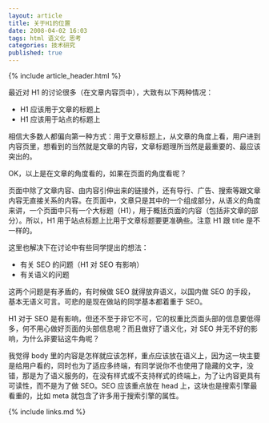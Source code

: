 ```yaml
---
layout: article
title: 关于H1的位置
date: 2008-04-02 16:03
tags: html 语义化 思考
categories: 技术研究
published: true
---
```


{% include article_header.html %}

最近对 H1 的讨论很多（在文章内容页中），大致有以下两种情况：

- H1 应该用于文章的标题上
- H1 应该用于站点的标题上

相信大多数人都偏向第一种方式：用于文章标题上，从文章的角度上看，用户进到内容页里，想看到的当然就是文章的内容，文章标题理所当然是最重要的、最应该突出的。

OK，以上是在文章的角度看的，如果在页面的角度看呢？

页面中除了文章内容、由内容引伸出来的链接外，还有导行、广告、搜索等跟文章内容无直接关系的内容。在页面中，文章只是其中的一个组成部分，从语义的角度来讲，一个页面中只有一个大标题（H1），用于概括页面的内容（包括非文章的部分）。所以，H1 用于站点标题上比用于文章标题要更准确些。注意 H1 跟 title 是不一样的。

这里也解决下在讨论中有些同学提出的想法：

- 有关 SEO 的问题（H1 对 SEO 有影响）
- 有关语义的问题

这两个问题是有矛盾的，有时候做 SEO 就得放弃语义，以国内做 SEO 的手段，基本无语义可言。可悲的是现在做站的同学基本都着重于 SEO。

H1 对于 SEO 是有影响，但还不至于非它不可，它的权重比页面头部的信息要低得多，何不用心做好页面的头部信息呢？而且做好了语义化，对 SEO 并无不好的影响，为什么非要钻这牛角呢？

我觉得 body 里的内容是怎样就应该怎样，重点应该放在语义上，因为这一块主要是给用户看的，同时也为了适应多终端，有同学说你不也使用了隐藏的文字，没错，那是为了语义服务的，在没有样式或不支持样式的终端上，为了让内容更具有可读性，而不是为了做 SEO。SEO 应该重点放在 head 上，这块也是搜索引擎最看重的，比如 meta 就包含了许多用于搜索引擎的属性。

{% include links.md %}
